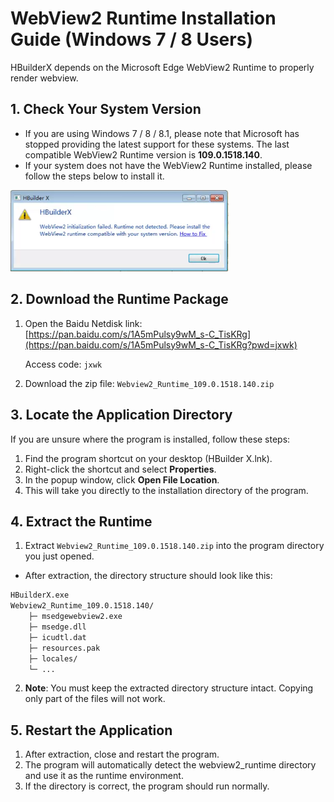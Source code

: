 # WebView2 Runtime Installation Guide (Windows 7 / 8 Users)

HBuilderX depends on the Microsoft Edge WebView2 Runtime to properly render webview.

## 1. Check Your System Version
* If you are using Windows 7 / 8 / 8.1, please note that Microsoft has stopped providing the latest support for these systems. The last compatible WebView2 Runtime version is **109.0.1518.140**.
* If your system does not have the WebView2 Runtime installed, please follow the steps below to install it.

<img src="/static/snapshots/tutorial/question/webview2RuntimeMessage_en.png" style="zoom:60%;" />

## 2. Download the Runtime Package
1. Open the Baidu Netdisk link:
   [https://pan.baidu.com/s/1A5mPulsy9wM_s-C_TisKRg](https://pan.baidu.com/s/1A5mPulsy9wM_s-C_TisKRg?pwd=jxwk)

   Access code: `jxwk`

2. Download the zip file:
   `Webview2_Runtime_109.0.1518.140.zip`

## 3. Locate the Application Directory

If you are unsure where the program is installed, follow these steps:

1. Find the program shortcut on your desktop (HBuilder X.lnk).
2. Right-click the shortcut and select **Properties**.
3. In the popup window, click **Open File Location**.
4. This will take you directly to the installation directory of the program.

## 4. Extract the Runtime

1. Extract `Webview2_Runtime_109.0.1518.140.zip` into the program directory you just opened.
* After extraction, the directory structure should look like this:

```bash
HBuilderX.exe
Webview2_Runtime_109.0.1518.140/
    ├─ msedgewebview2.exe
    ├─ msedge.dll
    ├─ icudtl.dat
    ├─ resources.pak
    ├─ locales/
    └─ ...
```
2. **Note**: You must keep the extracted directory structure intact. Copying only part of the files will not work.

## 5. Restart the Application

1. After extraction, close and restart the program.
2. The program will automatically detect the webview2_runtime directory and use it as the runtime environment.
3. If the directory is correct, the program should run normally.
